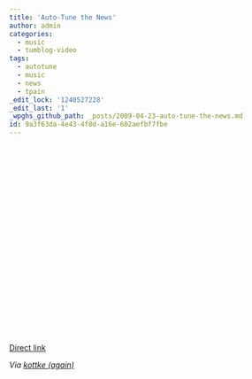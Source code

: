 ```yaml
---
title: 'Auto-Tune the News'
author: admin
categories:
  - music
  - tumblog-video
tags:
  - autotune
  - music
  - news
  - tpain
_edit_lock: '1240527228'
_edit_last: '1'
_wpghs_github_path: _posts/2009-04-23-auto-tune-the-news.md
id: 9a3f63da-4e43-4f8d-a16e-602aefbf7fbe
---
```

<p><object width="425" height="344"><param name="movie" value="http://www.youtube.com/v/tBb4cjjj1gI&hl=en&fs=1"></param><param name="allowFullScreen" value="true"></param><param name="allowscriptaccess" value="always"></param><embed src="http://www.youtube.com/v/tBb4cjjj1gI&hl=en&fs=1" type="application/x-shockwave-flash" allowscriptaccess="always" allowfullscreen="true" width="425" height="344"></embed></object></p>
<p><a href="http://www.youtube.com/watch?v=tBb4cjjj1gI">Direct link</a></p>
<p><em>Via <a href="http://www.kottke.org/09/04/auto-tune">kottke (again)</a></em></p>
